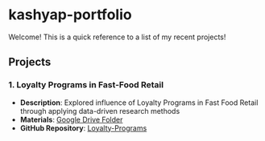 # kashyap-portfolio
Welcome! This is a quick reference to a list of my recent projects! 

## Projects

### 1. Loyalty Programs in Fast-Food Retail
- **Description**: Explored influence of Loyalty Programs in Fast Food Retail through applying data-driven research methods
- **Materials**: [Google Drive Folder](https://drive.google.com/drive/folders/19jnL8npBcjLzrQIlkWezw4t6pMcs5aOS?usp=drive_link)
- **GitHub Repository**: [Loyalty-Programs](https://github.com/kashyap-96/Loyalty-Programs)
